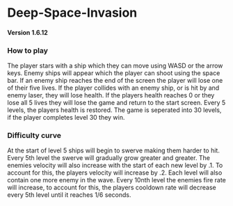 # Deep-Space-Invasion

#### Version 1.6.12

### How to play
The player stars with a ship which they can move using WASD or the arrow keys.
Enemy ships will appear which the player can shoot using the space bar.
If an enemy ship reaches the end of the screen the player will lose one of their five lives.
If the player collides with an enemy ship, or is hit by and enemy laser, they will lose health.
If the players health reaches 0 or they lose all 5 lives they will lose the game and return to the start screen.
Every 5 levels, the players health is restored.
The game is seperated into 30 levels, if the player completes level 30 they win.

### Difficulty curve
At the start of level 5 ships will begin to swerve making them harder to hit. Every 5th level the swerve will gradually grow greater and greater. 
The enemies velocity will also increase with the start of each new level by .1. To account for this, the players velocity will increase by .2.
Each level will also contain one more enemy in the wave.
Every 10nth level the enemies fire rate will increase, to account for this, the players cooldown rate will decrease every 5th level until it reaches 1/6 seconds.
